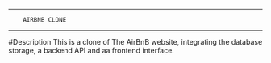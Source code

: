 ---------------------------------------
		AIRBNB CLONE
---------------------------------------
#Description
This is a clone of The AirBnB website, integrating the database storage, a backend API and aa frontend interface.
